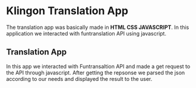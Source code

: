 # Klingon Translation App

The translation app was basically made in **HTML CSS JAVASCRIPT**. In this application we interacted with funtranslation API using javascript.


## Translation App
 
 In this app we interacted with Funtransaltion API and made a get request to the API through javascript. 
 After getting the repsonse we parsed the json according to our needs and displayed the result to the user.

